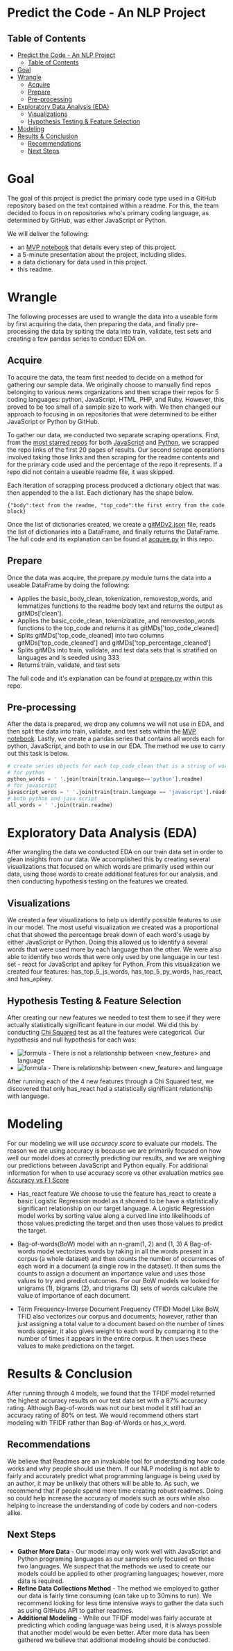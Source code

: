 # Predict the Code - An NLP Project
## Table of Contents
- [Predict the Code - An NLP Project](#predict-the-code---an-nlp-project)
  - [Table of Contents](#table-of-contents)
- [Goal](#goal)
- [Wrangle](#wrangle)
  - [Acquire](#acquire)
  - [Prepare](#prepare)
  - [Pre-processing](#pre-processing)
- [Exploratory Data Analysis (EDA)](#exploratory-data-analysis-eda)
  - [Visualizations](#visualizations)
  - [Hypothesis Testing & Feature Selection](#hypothesis-testing--feature-selection)
- [Modeling](#modeling)
- [Results & Conclusion](#results--conclusion)
  - [Recommendations](#recommendations)
  - [Next Steps](#next-steps)

# Goal
The goal of this project is predict the primary code type used in a GitHub repository based on the text contained within a readme. For this, the team decided to focus in on repositories who's primary coding language, as determined by GitHub, was either JavaScript or Python. 

We will deliver the following:
  * an [MVP notebook](https://github.com/NLP-MVPs/nlp-project/blob/main/MVP.ipynb) that details every step of this project.
  * a 5-minute presentation about the project, including slides.
  * a data dictionary for data used in this project.
  * this readme.

# Wrangle
The following processes are used to wrangle the data into a useable form by first acquiring the data, then preparing the data, and finally pre-processing the data by spiting the data into train, validate, test sets and creating a few pandas series to conduct EDA on.

## Acquire
To acquire the data, the team first needed to decide on a method for gathering our sample data. We originally choose to manually find repos belonging to various news organizations and then scrape their repos for 5 coding languages: python, JavaScript, HTML, PHP, and Ruby. However, this proved to be too small of a sample size to work with. We then changed our approach to focusing in on repositories that were determined to be either JavaScript or Python by GitHub. 

To gather our data, we conducted two separate scraping operations. First, from the [most starred repos](https://github.com/search?q=stars%3A%3E0&s=stars&type=Repositories) for both [JavaScript](https://github.com/search?l=JavaScript&q=stars%3A%3E0&s=stars&type=Repositories) and [Python](https://github.com/search?l=Python&q=stars%3A%3E0&s=stars&type=Repositories), we scrapped the repo links of the first 20 pages of results. Our second scrape operations involved taking those links and then scraping <markdown-body entry-content container-lg> for the readme contents and <d-inline-flex flex-items-center flex-nowrap link-gray no-underline text-small mr-3> for the primary code used and the percentage of the repo it represents. If a repo did not contain a useable readme file, it was skipped.

Each iteration of scrapping process produced a dictionary object that was then appended to the a list. Each dictionary has the shape below.
```
{"body":text from the readme, "top_code":the first entry from the code block}
```
Once the list of dictionaries created, we create a [gitMDv2.json](gitMDsv2.json) file, reads the list of dictionaries into a DataFrame, and finally returns the DataFrame. The full code and its explanation can be found at [acquire.py](https://github.com/NLP-MVPs/nlp-project/blob/main/acquire.py) in this repo.

## Prepare
Once the data was acquire, the prepare.py module turns the data into a useable DataFrame by doing the following: 
* Applies the basic_body_clean, tokenization, removestop_words, and lemmatizes functions to the readme body text
and returns the output as gitMDs['clean'].
* Applies the basic_code_clean, tokenizizatize, and removestop_words functions to the top_code and returns it as gitMDs['top_code_cleaned]
* Splits gitMDs['top_code_cleaned] into two columns gitMDs['top_code_cleaned'] and gitMDs['top_percentage_cleaned']
* Splits gitMDs into train, validate, and test data sets that is stratified on languages and is seeded using 333
* Returns train, validate, and test sets

The full code and it's explanation can be found at [prepare.py](https://github.com/NLP-MVPs/nlp-project/blob/main/prepare.py) within this repo.

## Pre-processing
After the data is prepared, we drop any columns we will not use in EDA, and then split the data into train, validate, and test sets within the [MVP notebook](https://github.com/NLP-MVPs/nlp-project/blob/main/MVP.ipynb). Lastly, we create a pandas series that contains all words each for python, JavaScript, and both to use in our EDA. The method we use to carry out this task is below.

```Python
# create series objects for each top_code_clean that is a string of words joined on spaces in order to make it 1 continious string 
# for python
python_words = ' '.join(train[train.language=='python'].readme)
# for javascript
javascript_words = ' '.join(train[train.language == 'javascript'].readme)
# both python and java script
all_words = ' '.join(train.readme)
```

# Exploratory Data Analysis (EDA)
After wrangling the data we conducted EDA on our train data set in order to glean insights from our data. We accomplished this by creating several visualizations that focused on which words are primarily used within our data, using those words to create additional features for our analysis, and then conducting hypothesis testing on the features we created.

## Visualizations
We created a few visualizations to help us identify possible features to use in our model. The most useful visualization we created was a proportional chat that showed the percentage break down of each word's usage by either JavaScript or Python. Doing this allowed us to identify a several words that were used more by each language than the other. We were also able to identify two words that were only used by one language in our test set - react for JavaScript and apikey for Python. From this visualization we created four features: has_top_5_js_words, has_top_5_py_words, has_react, and has_apikey. 

## Hypothesis Testing & Feature Selection
After creating our new features we needed to test them to see if they were actually statistically significant feature in our model. We did this by conducting [Chi Squared](https://statisticsbyjim.com/hypothesis-testing/chi-square-test-independence-example/) test as all the features were categorical. Our hypothesis and null hypothesis for each was:

* ![formula](https://render.githubusercontent.com/render/math?math=$H0$) - There is not a relationship between <new_feature> and language
* ![formula](https://render.githubusercontent.com/render/math?math=$Ha$) - There is relationship between <new_feature> and language

After running each of the 4 new features through a Chi Squared test, we discovered that only has_react had a statistically significant relationship with language.

# Modeling
For our modeling we will use *accuracy score* to evaluate our models. The reason we are using accuracy is because we are primarily focused on how well our model does at correctly predicting our results, and we are weighing our predictions between JavaScript and Python equally. For additional information for when to use accuracy score vs other evaluation metrics see [Accuracy vs F1 Score](https://medium.com/analytics-vidhya/accuracy-vs-f1-score-6258237beca2)

* Has_react feature 
We choose to use the feature has_react to create a basic Logistic Regression model as it showed to be have a statistically significant relationship on our target language. A Logistic Regression model works by sorting value along a curved line into likelihoods of those values predicting the target and then uses those values to predict the target. 

* Bag-of-words(BoW) model with an n-gram(1, 2) and (1, 3)
A Bag-of-words model vectorizes words by taking in all the words present in a corpus (a whole dataset) and then counts the number of occurrences of each word in a document (a single row in the dataset). It then sums the counts to assign a document an importance value and uses those values to try and predict outcomes. For our BoW models we looked for unigrams (1), bigrams (2), and trigrams (3) sets of words calculate the value of importance of each document.

* Term Frequency-Inverse Document Frequency (TFID) Model
Like BoW, TFID also vectorizes our corpus and documents; however, rather than just assigning a total value to a document based on the number of times words appear, it also gives weight to each word by comparing it to the number of times it appears in the entire corpus. It then uses these values to make predictions on the target. 
  
# Results & Conclusion
After running through 4 models, we found that the TFIDF model returned the highest accuracy results on our test data set with a 87% accuracy rating. Although Bag-of-words was not our best model it still had an accuracy rating of 80% on test. We would recommend others start modeling with TFIDF rather than Bag-of-Words or has_x_word.  

## Recommendations 
We believe that Readmes are an invaluable tool for understanding how code works and why people should use them. If our NLP modeling is not able to fairly and accurately predict what programming language is being used by an author, it may be unlikely that others will be able to. As such, we recommend that if people spend more time creating robust readmes. Doing so could help increase the accuracy of models such as ours while also helping to increase the understanding of code by coders and non-coders alike. 

## Next Steps
* **Gather More Data** - Our model may only work well with JavaScript and Python programing languages as our samples only focused on these two languages. We suspect that the methods we used to create our models could be applied to other programing languages; however, more data is required. 
* **Refine Data Collections Method** - The method we employed to gather our data is fairly time consuming (can take up to 30mins to run). We recommend looking for less time intensive ways to gather the data such as using GitHubs API to gather readmes. 
* **Additional Modeling** - While our TFIDF model was fairly accurate at predicting which coding language was being used, it is always possible that another model would be even better. After more data has been gathered we believe that additional modeling should be conducted.